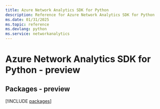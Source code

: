 ```yaml
---
title: Azure Network Analytics SDK for Python
description: Reference for Azure Network Analytics SDK for Python
ms.date: 01/31/2025
ms.topic: reference
ms.devlang: python
ms.service: networkanalytics
---
```

# Azure Network Analytics SDK for Python - preview
## Packages - preview
[!INCLUDE [packages](network-analytics-index.md)]